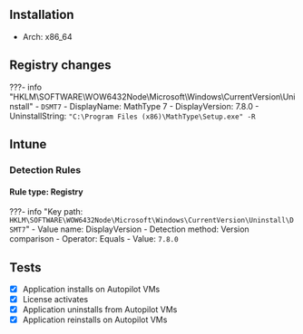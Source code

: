 ## Installation
- Arch: x86_64
## Registry changes
???- info "HKLM\SOFTWARE\WOW6432Node\Microsoft\Windows\CurrentVersion\Uninstall"
	- `DSMT7`
		- DisplayName: MathType 7
		- DisplayVersion: 7.8.0
		- UninstallString: `"C:\Program Files (x86)\MathType\Setup.exe" -R`
## Intune
### Detection Rules
#### Rule type: Registry
???- info "Key path: `HKLM\SOFTWARE\WOW6432Node\Microsoft\Windows\CurrentVersion\Uninstall\DSMT7`"
	- Value name: DisplayVersion
	- Detection method: Version comparison
	- Operator: Equals
	- Value: `7.8.0`
## Tests
- [x] Application installs on Autopilot VMs
- [x] License activates
- [x] Application uninstalls from Autopilot VMs
- [x] Application reinstalls on Autopilot VMs
